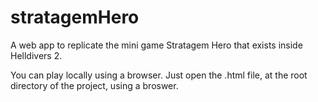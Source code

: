 # stratagemHero
A web app to replicate the mini game Stratagem Hero that exists inside Helldivers 2.

You can play locally using a browser. Just open the .html file, at the root directory of the project, using a broswer.